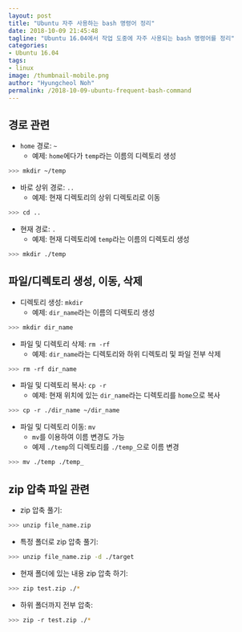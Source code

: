 ```yaml
---
layout: post
title: "Ubuntu 자주 사용하는 bash 명령어 정리"
date: 2018-10-09 21:45:48
tagline: "Ubuntu 16.04에서 작업 도중에 자주 사용되는 bash 명령어를 정리"
categories:
- Ubuntu 16.04
tags:
- linux
image: /thumbnail-mobile.png
author: "Hyungcheol Noh"
permalink: /2018-10-09-ubuntu-frequent-bash-command
---
```


## 경로 관련
- `home` 경로: `~`
  - 예제: `home`에다가 `temp`라는 이름의 디렉토리 생성

```bash
>>> mkdir ~/temp
```

- 바로 상위 경로: `..`
  - 예제: 현재 디렉토리의 상위 디렉토리로 이동

```bash
>>> cd ..
```

- 현재 경로: `.`
  - 예제: 현재 디렉토리에 `temp`라는 이름의 디렉토리 생성

```bash
>>> mkdir ./temp
```

## 파일/디렉토리 생성, 이동, 삭제
- 디렉토리 생성: `mkdir`
  - 예제: `dir_name`라는 이름의 디렉토리 생성

```bash
>>> mkdir dir_name
```

- 파일 및 디렉토리 삭제: `rm -rf`
  - 예제: `dir_name`라는 디렉토리와 하위 디렉토리 및 파일 전부 삭제

```bash
>>> rm -rf dir_name
```

- 파일 및 디렉토리 복사: `cp -r`
  - 예제: 현재 위치에 있는 `dir_name`라는 디렉토리를 `home`으로 복사

```bash
>>> cp -r ./dir_name ~/dir_name
```

- 파일 및 디렉토리 이동: `mv`
  - `mv`를 이용하여 이름 변경도 가능
  - 예제 `./temp`의 디렉토리를 `./temp_`으로 이름 변경

```bash
>>> mv ./temp ./temp_
```

## zip 압축 파일 관련
- zip 압축 풀기:

```bash
>>> unzip file_name.zip
```

- 특정 폴더로 zip 압축 풀기:

```bash
>>> unzip file_name.zip -d ./target
```

- 현재 폴더에 있는 내용 zip 압축 하기:

```bash
>>> zip test.zip ./*
```

- 하위 폴더까지 전부 압축:

```bash
>>> zip -r test.zip ./*
```
